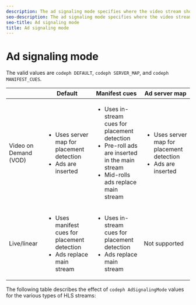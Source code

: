 ```yaml
---
description: The ad signaling mode specifies where the video stream should get advertising information.
seo-description: The ad signaling mode specifies where the video stream should get advertising information.
seo-title: Ad signaling mode
title: Ad signaling mode
---
```


# Ad signaling mode

The valid values are `codeph DEFAULT`, `codeph SERVER_MAP`, and `codeph MANIFEST_CUES`.

<table frame="all" colsep="1" rowsep="1" id="table_AdSignalingMode"> 
 <tgroup cols="4" colsep="1" rowsep="1" class="FormatA"> 
  <colspec colnum="1" colname="1" colwidth="1.00*" /> 
  <colspec colnum="2" colname="2" colwidth="1.87*" /> 
  <colspec colnum="3" colname="3" colwidth="2.55*" /> 
  <colspec colnum="4" colname="4" colwidth="2.50*" /> 
  <thead> 
   <tr rowsep="1"> 
    <th colname="1" class="entry"> </th> 
    <th colname="2" class="entry">Default</th> 
    <th colname="3" class="entry">Manifest cues</th> 
    <th colname="4" class="entry">Ad server map</th> 
   </tr> 
  </thead> 
  <tbody> 
   <tr rowsep="1"> 
    <td colname="1">Video on Demand (VOD)</td> 
    <td colname="2"> 
     <ul id="ul_E79DA79107364D0D8B46A1859CA75B5C"> 
      <li id="li_B259ED87743F463095071F58DC840E39">Uses server map for placement detection</li> 
      <li id="li_8957E4151466467BA6C954E5010E34EA">Ads are inserted</li> 
     </ul> </td> 
    <td colname="3"> 
     <ul id="ul_D462C76717D94DE09915BDF6E9B3FB68"> 
      <li id="li_FB46108F4AD9457D99D2618ABEF7DBD1">Uses in-stream cues for placement detection</li> 
      <li id="li_C3F7FBB98F524CEF97D17318C292E9EA">Pre-roll ads are inserted in the main stream</li> 
      <li id="li_A56E1545F84840DFA6D065DA60E98C31">Mid-rolls ads replace main stream</li> 
     </ul> </td> 
    <td colname="4"> 
     <ul id="ul_F10192B1B6F745CBB0D4C1A6D52A57B4"> 
      <li id="li_2ADACF71FA5F4A08A00A3399F5593420">Uses server map for placement detection</li> 
      <li id="li_1201085B9C554A4BBD471E7EB2E363AC">Ads are inserted</li> 
     </ul> </td> 
   </tr> 
   <tr rowsep="0"> 
    <td colname="1">Live/linear</td> 
    <td colname="2"> 
     <ul id="ul_82AAC9EE056F49E999F809536A96C2F8"> 
      <li id="li_73BAD2BAA95F4592808B77F8DA436237">Uses manifest cues for placement detection</li> 
      <li id="li_A97B6F61078D4149A984B2412021E103">Ads replace main stream</li> 
     </ul> </td> 
    <td colname="3"> 
     <ul id="ul_CAED2D4F46334D76AE025482881BF843"> 
      <li id="li_A8023845A037482DBFDEF7EF247FECFD">Uses in-stream cues for placement detection</li> 
      <li id="li_62A3CDAD249344EB89043B2AE0F4D7FF">Ads replace main stream</li> 
     </ul> </td> 
    <td colname="4">Not supported</td> 
   </tr> 
  </tbody> 
 </tgroup> 
</table>

The following table describes the effect of `codeph AdSignalingMode` values for the various types of HLS streams:

